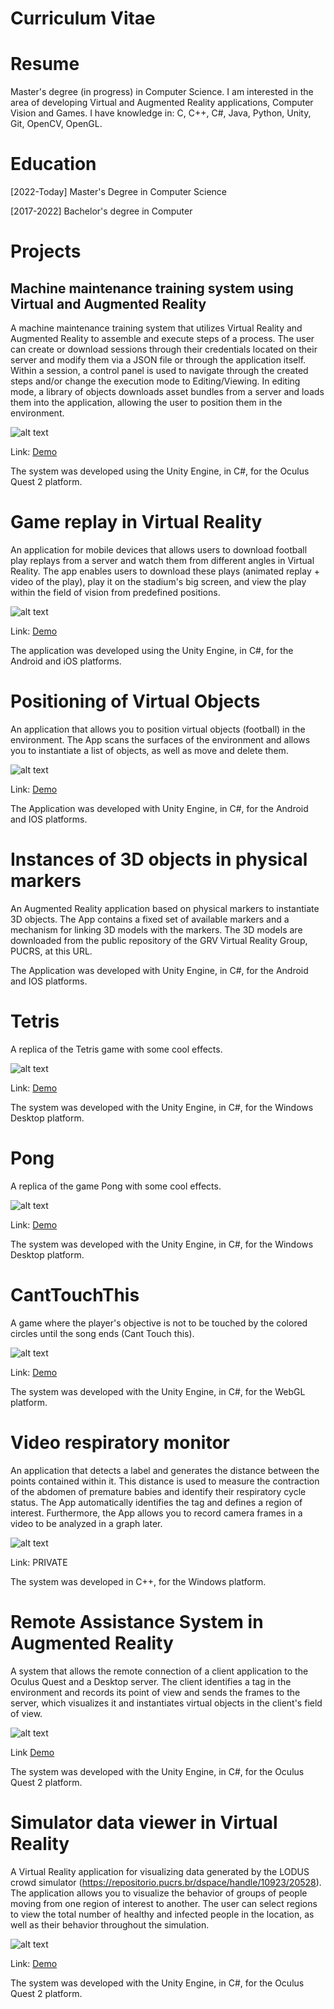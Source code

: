 # Curriculum Vitae

# Resume
Master's degree (in progress) in Computer Science. I am interested in the area of ​​developing Virtual and Augmented Reality applications, Computer Vision and Games.
I have knowledge in: C, C++, C#, Java, Python, Unity, Git, OpenCV, OpenGL.

# Education
[2022-Today] Master's Degree in Computer Science

[2017-2022] Bachelor's degree in Computer 

# Projects
## Machine maintenance training system using Virtual and Augmented Reality

A machine maintenance training system that utilizes Virtual Reality and Augmented Reality to assemble and execute steps of a process.
The user can create or download sessions through their credentials located on their server and modify them via a JSON file or through the application itself.
Within a session, a control panel is used to navigate through the created steps and/or change the execution mode to Editing/Viewing.
In editing mode, a library of objects downloads asset bundles from a server and loads them into the application, allowing the user to position them in the environment.

![alt text](https://github.com/ViniciusChrisosthemos/Portifolio/blob/main/App.png)

Link: [Demo](http://tiny.cc/TrainingEditorDemo)

The system was developed using the Unity Engine, in C#, for the Oculus Quest 2 platform.

# Game replay in Virtual Reality

An application for mobile devices that allows users to download football play replays from a server and watch them from different angles in Virtual Reality. The app enables users to download these plays (animated replay + video of the play), play it on the stadium's big screen, and view the play within the field of vision from predefined positions.

![alt text](https://github.com/ViniciusChrisosthemos/Portifolio/blob/main/Replay.png)

Link: [Demo](https://www.youtube.com/watch?v=DELOkUuWptk)

The application was developed using the Unity Engine, in C#, for the Android and iOS platforms.

# Positioning of Virtual Objects

An application that allows you to position virtual objects (football) in the environment. The App scans the surfaces of the environment and allows you to instantiate a list of objects, as well as move and delete them.

![alt text](https://github.com/ViniciusChrisosthemos/Portifolio/blob/main/PosicionaObjetos.png)

Link: [Demo](https://www.youtube.com/watch?v=LYU5auk4eyE)

The Application was developed with Unity Engine, in C#, for the Android and IOS platforms.

# Instances of 3D objects in physical markers

An Augmented Reality application based on physical markers to instantiate 3D objects. The App contains a fixed set of available markers and a mechanism for linking 3D models with the markers. The 3D models are downloaded from the public repository of the GRV Virtual Reality Group, PUCRS, at this URL.

The Application was developed with Unity Engine, in C#, for the Android and IOS platforms.

# Tetris

A replica of the Tetris game with some cool effects.

![alt text](https://github.com/ViniciusChrisosthemos/Portifolio/blob/main/Tetris.png)

Link: [Demo](https://github.com/ViniciusChrisosthemos/Tetris)

The system was developed with the Unity Engine, in C#, for the Windows Desktop platform.

# Pong

A replica of the game Pong with some cool effects.

![alt text](https://github.com/ViniciusChrisosthemos/Portifolio/blob/main/Pong.png)

Link: [Demo](https://github.com/ViniciusChrisosthemos/Pong)

The system was developed with the Unity Engine, in C#, for the Windows Desktop platform.

# CantTouchThis

A game where the player's objective is not to be touched by the colored circles until the song ends (Cant Touch this).

![alt text](https://github.com/ViniciusChrisosthemos/Portifolio/blob/main/CantTouchThis.png)

Link: [Demo](https://simmer.io/@VChrisosthemos/canttouchthis)

The system was developed with the Unity Engine, in C#, for the WebGL platform.

# Video respiratory monitor

An application that detects a label and generates the distance between the points contained within it. This distance is used to measure the contraction of the abdomen of premature babies and identify their respiratory cycle status. The App automatically identifies the tag and defines a region of interest. Furthermore, the App allows you to record camera frames in a video to be analyzed in a graph later.

![alt text](https://github.com/ViniciusChrisosthemos/Portifolio/blob/main/Monitor.png)

Link: PRIVATE

The system was developed in C++, for the Windows platform.

# Remote Assistance System in Augmented Reality

A system that allows the remote connection of a client application to the Oculus Quest and a Desktop server.
The client identifies a tag in the environment and records its point of view and sends the frames to the server, which visualizes it and instantiates virtual objects in the client's field of view.

![alt text](https://github.com/ViniciusChrisosthemos/Portifolio/blob/main/assistencia_remota_demo.png)

Link [Demo](https://youtu.be/JWfYCmh9_Lc)

The system was developed with the Unity Engine, in C#, for the Oculus Quest 2 platform.

# Simulator data viewer in Virtual Reality

A Virtual Reality application for visualizing data generated by the LODUS crowd simulator (https://repositorio.pucrs.br/dspace/handle/10923/20528).
The application allows you to visualize the behavior of groups of people moving from one region of interest to another.
The user can select regions to view the total number of healthy and infected people in the location, as well as their behavior throughout the simulation.

![alt text](https://github.com/ViniciusChrisosthemos/Portifolio/blob/main/visu_dados_vr_demo.png)

Link: [Demo](http://tiny.cc/VisuDadosVR)

The system was developed with the Unity Engine, in C#, for the Oculus Quest 2 platform.
